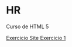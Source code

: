 # HR
 Curso de HTML 5

<a href= "https://nunes27.github.io/HR/Aula%2021/desafio10.html/android.html" target= blank>Exercicio Site </a>
<a href="https://nunes27.github.io/HR/Aula%201/" target= blank>Exercicio 1 </a>